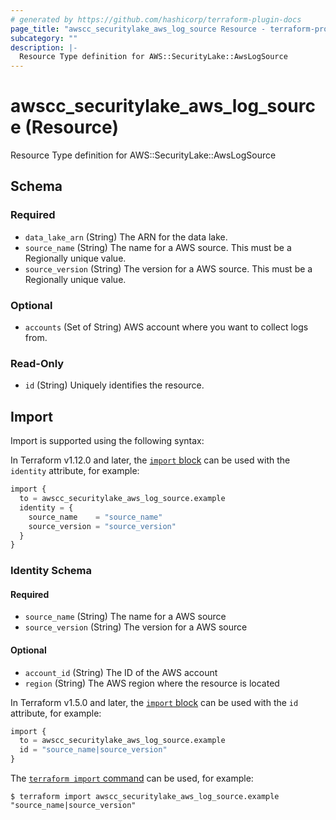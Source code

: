 ```yaml
---
# generated by https://github.com/hashicorp/terraform-plugin-docs
page_title: "awscc_securitylake_aws_log_source Resource - terraform-provider-awscc"
subcategory: ""
description: |-
  Resource Type definition for AWS::SecurityLake::AwsLogSource
---
```


# awscc_securitylake_aws_log_source (Resource)

Resource Type definition for AWS::SecurityLake::AwsLogSource



<!-- schema generated by tfplugindocs -->
## Schema

### Required

- `data_lake_arn` (String) The ARN for the data lake.
- `source_name` (String) The name for a AWS source. This must be a Regionally unique value.
- `source_version` (String) The version for a AWS source. This must be a Regionally unique value.

### Optional

- `accounts` (Set of String) AWS account where you want to collect logs from.

### Read-Only

- `id` (String) Uniquely identifies the resource.

## Import

Import is supported using the following syntax:

In Terraform v1.12.0 and later, the [`import` block](https://developer.hashicorp.com/terraform/language/import) can be used with the `identity` attribute, for example:

```terraform
import {
  to = awscc_securitylake_aws_log_source.example
  identity = {
    source_name    = "source_name"
    source_version = "source_version"
  }
}
```

<!-- schema generated by tfplugindocs -->
### Identity Schema

#### Required

- `source_name` (String) The name for a AWS source
- `source_version` (String) The version for a AWS source

#### Optional

- `account_id` (String) The ID of the AWS account
- `region` (String) The AWS region where the resource is located

In Terraform v1.5.0 and later, the [`import` block](https://developer.hashicorp.com/terraform/language/import) can be used with the `id` attribute, for example:

```terraform
import {
  to = awscc_securitylake_aws_log_source.example
  id = "source_name|source_version"
}
```

The [`terraform import` command](https://developer.hashicorp.com/terraform/cli/commands/import) can be used, for example:

```shell
$ terraform import awscc_securitylake_aws_log_source.example "source_name|source_version"
```
